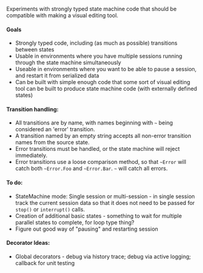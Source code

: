 Experiments with strongly typed state machine code that should be compatible with making a visual editing tool.

#### Goals
* Strongly typed code, including (as much as possible) transitions between states
* Usable in environments where you have multiple sessions running through the state machine simultaneously
* Useable in environments where you want to be able to pause a session, and restart it from serialized data
* Can be built with simple enough code that some sort of visual editing tool can be built to produce state machine code (with externally defined states)

#### Transition handling:
* All transitions are by name, with names beginning with `~` being considered an 'error' transition.
* A transition named by an empty string accepts all non-error transition names from the source state.
* Error transitions must be handled, or the state machine will reject immediately.
* Error transitions use a loose comparison method, so that `~Error` will catch both `~Error.Foo` and `~Error.Bar`.
`~` will catch all errors.

#### To do:
* StateMachine mode: Single session or multi-session - in single session track the current session data
so that it does not need to be passed for `stop()` or `interrupt()` calls.
* Creation of additional basic states - something to wait for multiple parallel states to complete, for loop type thing?
* Figure out good way of "pausing" and restarting session

#### Decorator Ideas:
* Global decorators - debug via history trace; debug via active logging; callback for unit testing